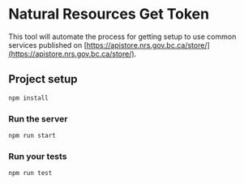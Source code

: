 # Natural Resources Get Token

This tool will automate the process for getting setup to use common services published on [https://apistore.nrs.gov.bc.ca/store/](https://apistore.nrs.gov.bc.ca/store/).

## Project setup

``` sh
npm install
```

### Run the server

``` sh
npm run start
```

### Run your tests

``` sh
npm run test
```
